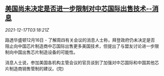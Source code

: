 <!--1639711862000-->
[美国尚未决定是否进一步限制对中芯国际出售技术--消息](https://cn.reuters.com/article/us-china-smic-tech-1217-idCNKBS2IW091)
------

<div><i>2021-12-17T03:18:21Z</i></div><p>路透华盛顿12月16日 - 了解周四有关会议的消息人士称，拜登政府仍未决定是否阻止向中国芯片制造商中芯国际出售更多美国技术，但提出了与盟友讨论进一步限制向中国出售芯片制造设备的可能性。</p><p>消息人士说，参加美国各机构主管会议的官员谈到了加强对中芯国际和中国其他芯片制造商销售管制的建议。(完)</p>
